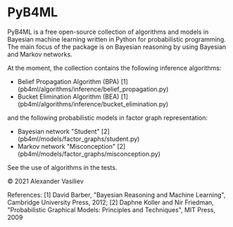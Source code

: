 # PyB4ML
PyB4ML is a free open-source collection of algorithms and models in Bayesian machine learning written in Python for probabilistic programming. The main focus of the package is on Bayesian reasoning by using Bayesian and Markov networks. 

At the moment, the collection contains the following inference algorithms:
- Belief Propagation Algorithm (BPA) [1] (pb4ml/algorithms/inference/belief_propagation.py)
- Bucket Elimination Algorithm (BEA) [1] (pb4ml/algorithms/inference/bucket_elimination.py)

and the following probabilistic models in factor graph representation:
- Bayesian network "Student" [2] (pb4ml/models/factor_graphs/student.py)
- Markov network "Misconception" [2] (pb4ml/models/factor_graphs/misconception.py)

See the use of algorithms in the tests.

© 2021 Alexander Vasiliev

References:
[1] David Barber, "Bayesian Reasoning and Machine Learning", Cambridge University Press, 2012;
[2] Daphne Koller and Nir Friedman, "Probabilistic Graphical Models: Principles and Techniques", MIT Press, 2009
